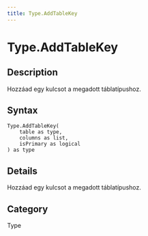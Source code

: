 ```yaml
---
title: Type.AddTableKey
---
```


# Type.AddTableKey


## Description

Hozzáad egy kulcsot a megadott táblatípushoz.


## Syntax

```powerquery
Type.AddTableKey(
    table as type,
    columns as list,
    isPrimary as logical
) as type
```


## Details

Hozzáad egy kulcsot a megadott táblatípushoz.



## Category
Type
